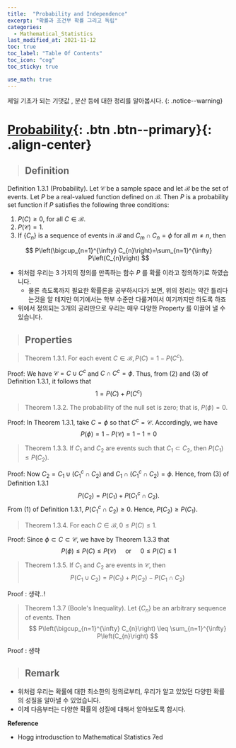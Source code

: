 ```yaml
---
title:  "Probability and Independence"
excerpt: "확률과 조건부 확률 그리고 독립"
categories:
  - Mathematical_Statistics
last_modified_at: 2021-11-12
toc: true
toc_label: "Table Of Contents"
toc_icon: "cog"
toc_sticky: true

use_math: true
---
```


 제일 기초가 되는 기댓값 , 분산 등에 대한 정리를 알아봅시다. 
{: .notice--warning}

# [Probability](#link){: .btn .btn--primary}{: .align-center}

> ## Definition

Definition 1.3.1 (Probability). Let $\mathcal{C}$ be a sample space and let $\mathcal{B}$ be the set of events. Let $P$ be a real-valued function defined on $\mathcal{B} .$ Then $P$ is a probability set function if $P$ satisfies the following three conditions:
1. $P(C) \geq 0$, for all $C \in \mathcal{B}$.
2. $P(\mathcal{C})=1$.
3. If $\left\{C_{n}\right\}$ is a sequence of events in $\mathcal{B}$ and $C_{m} \cap C_{n}=\phi$ for all $m \neq n$, then

$$
P\left(\bigcup_{n=1}^{\infty} C_{n}\right)=\sum_{n=1}^{\infty} P\left(C_{n}\right)
$$

- 위처럼 우리는 3 가지의 정의를 만족하는 함수 $P$ 를 확률 이라고 정의하기로 하였습니다.
  - 물론 측도록까지 필요한 확률론을 공부하시다가 보면, 위의 정리는 약간 틀리다는것을 알 테지만 여기에서는 학부 수준만 다룰거여서 여기까지만 하도록 하죠
- 위에서 정의되는 3개의 공리만으로 우리는 매우 다양한 Property 를 이끌어 낼 수 있습니다.

> ## Properties

> Theorem 1.3.1. For each event $C \in \mathcal{B}, P(C)=1-P\left(C^{c}\right)$.

Proof: We have $\mathcal{C}=C \cup C^{c}$ and $C \cap C^{c}=\phi$. Thus, from (2) and (3) of Definition 1.3.1, it follows that
$$
1=P(C)+P\left(C^{c}\right)
$$

> Theorem 1.3.2. The probability of the null set is zero; that is, $P(\phi)=0$. 

Proof: In Theorem 1.3.1, take $C=\phi$ so that $C^{c}=\mathcal{C}$. Accordingly, we have
$$
P(\phi)=1-P(\mathcal{C})=1-1=0
$$

> Theorem 1.3.3. If $C_{1}$ and $C_{2}$ are events such that $C_{1} \subset C_{2}$, then $P\left(C_{1}\right) \leq P\left(C_{2}\right)$.

Proof: Now $C_{2}=C_{1} \cup\left(C_{1}^{c} \cap C_{2}\right)$ and $C_{1} \cap\left(C_{1}^{c} \cap C_{2}\right)=\phi$. Hence, from (3) of Definition 1.3.1
$$
P\left(C_{2}\right)=P\left(C_{1}\right)+P\left(C_{1}^{c} \cap C_{2}\right) .
$$
From (1) of Definition 1.3.1, $P\left(C_{1}^{c} \cap C_{2}\right) \geq 0$. Hence, $P\left(C_{2}\right) \geq P\left(C_{1}\right)$.

> Theorem 1.3.4. For each $C \in \mathcal{B}, 0 \leq P(C) \leq 1$.

Proof: Since $\phi \subset C \subset \mathcal{C}$, we have by Theorem $1.3 .3$ that
$$
P(\phi) \leq P(C) \leq P(\mathcal{C}) \quad \text { or } \quad 0 \leq P(C) \leq 1
$$

> Theorem 1.3.5. If $C_{1}$ and $C_{2}$ are events in $\mathcal{C}$, then
> $$
> P\left(C_{1} \cup C_{2}\right)=P\left(C_{1}\right)+P\left(C_{2}\right)-P\left(C_{1} \cap C_{2}\right)
> $$

Proof : 생략..!

> Theorem 1.3.7 (Boole's Inequality). Let $\left\{C_{n}\right\}$ be an arbitrary sequence of events. Then
> $$
> P\left(\bigcup_{n=1}^{\infty} C_{n}\right) \leq \sum_{n=1}^{\infty} P\left(C_{n}\right)
> $$

Proof : 생략

> ## Remark

- 위처럼 우리는 확률에 대한 최소한의 정의로부터, 우리가 알고 있었던 다양한 확률의 성질을 알아낼 수 있었습니다. 
- 이제 다음부터는 다양한 확률의 성질에 대해서 알아보도록 합시다.

**Reference**

-  Hogg introdusction to Mathematical Statistics 7ed
